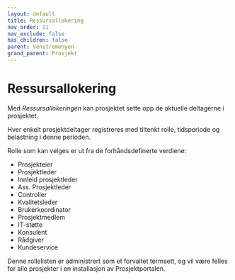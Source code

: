 ```yaml
---
layout: default
title: Ressursallokering
nav_order: 11
nav_exclude: false
has_children: false
parent: Venstremenyen
grand_parent: Prosjekt
---
```


# Ressursallokering

Med *Ressursallokeringen* kan prosjektet sette opp de aktuelle
deltagerne i prosjektet.

Hver enkelt prosjektdeltager registreres med tiltenkt rolle, tidsperiode og belastning i denne perioden.

Rolle som kan velges er ut fra de forhåndsdefinerte verdiene:

  - Prosjekteier
  - Prosjektleder
  - Innleid prosjektleder
  - Ass. Prosjektleder
  - Controller
  - Kvalitetsleder
  - Brukerkoordinator
  - Prosjektmedlem
  - IT-støtte
  - Konsulent
  - Rådgiver
  - Kundeservice

Denne rollelisten er administrert som et forvaltet termsett, og vil være felles for alle prosjekter i en installasjon av Prosjektportalen.